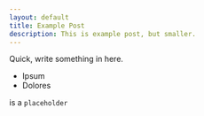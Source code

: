 ```yaml
---
layout: default
title: Example Post
description: This is example post, but smaller.
---
```


Quick, write something in here.

- Ipsum
- Dolores

is a `placeholder`

<footer>
  
</footer>
